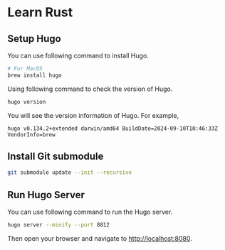 # Learn Rust

## Setup Hugo

You can use following command to install Hugo.

```bash
# For MacOS
brew install hugo
```

Using following command to check the version of Hugo.

```bash
hugo version
```

You will see the version information of Hugo. For example,

```
hugo v0.134.2+extended darwin/amd64 BuildDate=2024-09-10T10:46:33Z VendorInfo=brew
```

## Install Git submodule

```bash
git submodule update --init --recursive
```

## Run Hugo Server

You can use following command to run the Hugo server.

```bash
hugo server --minify --port 8812
```

Then open your browser and navigate to [http://localhost:8080](http://localhost:8080).